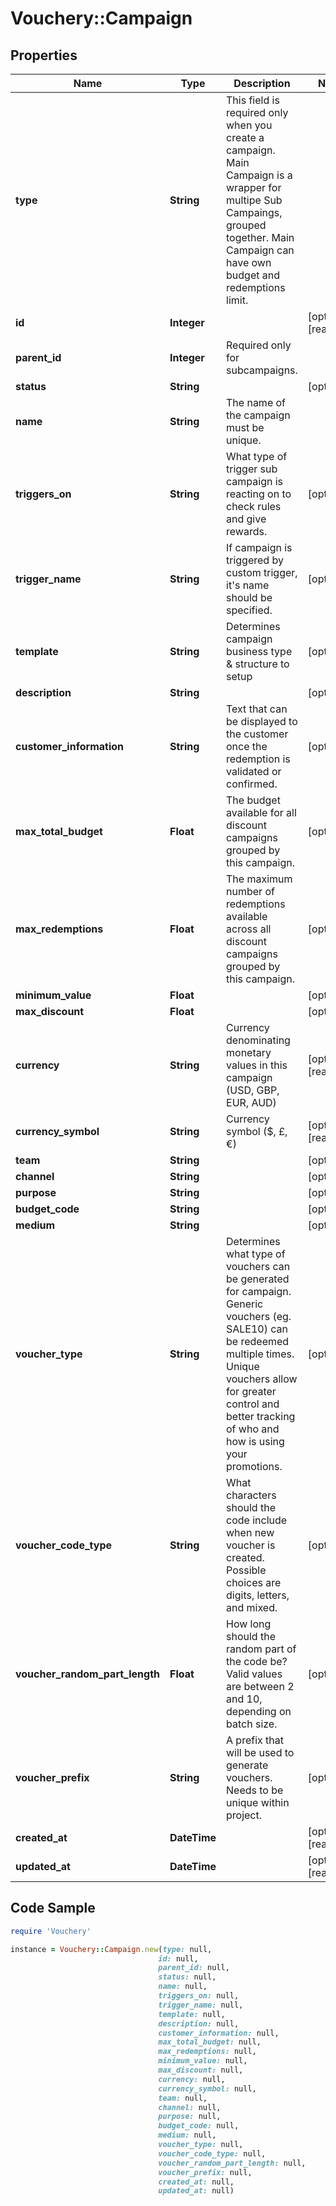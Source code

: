 # Vouchery::Campaign

## Properties

Name | Type | Description | Notes
------------ | ------------- | ------------- | -------------
**type** | **String** | This field is required only when you create a campaign. Main Campaign is a wrapper for multipe Sub Campaings, grouped together. Main Campaign can have own budget and redemptions limit. | 
**id** | **Integer** |  | [optional] [readonly] 
**parent_id** | **Integer** | Required only for subcampaigns. | 
**status** | **String** |  | [optional] 
**name** | **String** | The name of the campaign must be unique. | 
**triggers_on** | **String** | What type of trigger sub campaign is reacting on to check rules and give rewards. | [optional] 
**trigger_name** | **String** | If campaign is triggered by custom trigger, it&#39;s name should be specified. | [optional] 
**template** | **String** | Determines campaign business type &amp; structure to setup | [optional] 
**description** | **String** |  | [optional] 
**customer_information** | **String** | Text that can be displayed to the customer once the redemption is validated or confirmed. | [optional] 
**max_total_budget** | **Float** | The budget available for all discount campaigns grouped by this campaign. | [optional] 
**max_redemptions** | **Float** | The maximum number of redemptions available across all discount campaigns grouped by this campaign. | [optional] 
**minimum_value** | **Float** |  | [optional] 
**max_discount** | **Float** |  | [optional] 
**currency** | **String** | Currency denominating monetary values in this campaign (USD, GBP, EUR, AUD) | [optional] [readonly] 
**currency_symbol** | **String** | Currency symbol ($, £, €) | [optional] [readonly] 
**team** | **String** |  | [optional] 
**channel** | **String** |  | [optional] 
**purpose** | **String** |  | [optional] 
**budget_code** | **String** |  | [optional] 
**medium** | **String** |  | [optional] 
**voucher_type** | **String** | Determines what type of vouchers can be generated for campaign. Generic vouchers (eg. SALE10) can be redeemed multiple times. Unique vouchers allow for greater control and better tracking of who and how is using your promotions. | [optional] 
**voucher_code_type** | **String** | What characters should the code include when new voucher is created. Possible choices are digits, letters, and mixed. | [optional] 
**voucher_random_part_length** | **Float** | How long should the random part of the code be? Valid values are between 2 and 10, depending on batch size. | [optional] 
**voucher_prefix** | **String** | A prefix that will be used to generate vouchers. Needs to be unique within project. | [optional] 
**created_at** | **DateTime** |  | [optional] [readonly] 
**updated_at** | **DateTime** |  | [optional] [readonly] 

## Code Sample

```ruby
require 'Vouchery'

instance = Vouchery::Campaign.new(type: null,
                                 id: null,
                                 parent_id: null,
                                 status: null,
                                 name: null,
                                 triggers_on: null,
                                 trigger_name: null,
                                 template: null,
                                 description: null,
                                 customer_information: null,
                                 max_total_budget: null,
                                 max_redemptions: null,
                                 minimum_value: null,
                                 max_discount: null,
                                 currency: null,
                                 currency_symbol: null,
                                 team: null,
                                 channel: null,
                                 purpose: null,
                                 budget_code: null,
                                 medium: null,
                                 voucher_type: null,
                                 voucher_code_type: null,
                                 voucher_random_part_length: null,
                                 voucher_prefix: null,
                                 created_at: null,
                                 updated_at: null)
```


